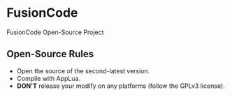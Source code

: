 # FusionCode
FusionCode Open-Source Project
## Open-Source Rules
* Open the source of the second-latest version.
* Compile with AppLua.
* **DON'T** release your modify on any platforms (follow the GPLv3 license).
